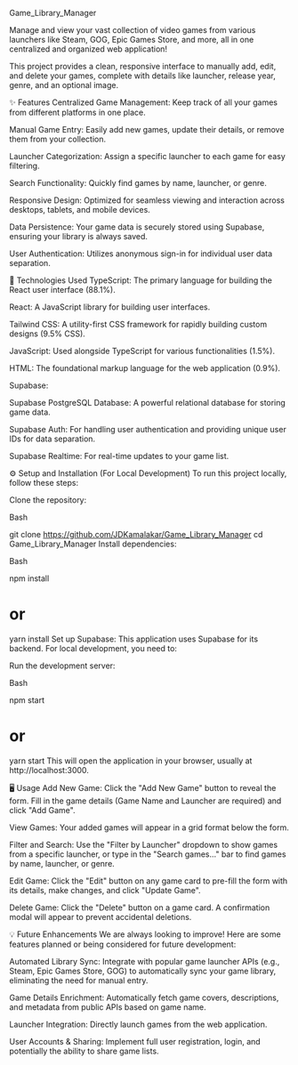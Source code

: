 Game_Library_Manager

Manage and view your vast collection of video games from various launchers like Steam, GOG, Epic Games Store, and more, all in one centralized and organized web application!

This project provides a clean, responsive interface to manually add, edit, and delete your games, complete with details like launcher, release year, genre, and an optional image.

✨ Features
Centralized Game Management: Keep track of all your games from different platforms in one place.

Manual Game Entry: Easily add new games, update their details, or remove them from your collection.

Launcher Categorization: Assign a specific launcher to each game for easy filtering.

Search Functionality: Quickly find games by name, launcher, or genre.

Responsive Design: Optimized for seamless viewing and interaction across desktops, tablets, and mobile devices.

Data Persistence: Your game data is securely stored using Supabase, ensuring your library is always saved.

User Authentication: Utilizes anonymous sign-in for individual user data separation.

🚀 Technologies Used
TypeScript: The primary language for building the React user interface (88.1%).

React: A JavaScript library for building user interfaces.

Tailwind CSS: A utility-first CSS framework for rapidly building custom designs (9.5% CSS).

JavaScript: Used alongside TypeScript for various functionalities (1.5%).

HTML: The foundational markup language for the web application (0.9%).

Supabase:

Supabase PostgreSQL Database: A powerful relational database for storing game data.

Supabase Auth: For handling user authentication and providing unique user IDs for data separation.

Supabase Realtime: For real-time updates to your game list.

⚙️ Setup and Installation (For Local Development)
To run this project locally, follow these steps:

Clone the repository:

Bash

git clone https://github.com/JDKamalakar/Game_Library_Manager
cd Game_Library_Manager
Install dependencies:

Bash

npm install
# or
yarn install
Set up Supabase:
This application uses Supabase for its backend. For local development, you need to:

Run the development server:

Bash

npm start
# or
yarn start
This will open the application in your browser, usually at http://localhost:3000.

🖥️ Usage
Add New Game: Click the "Add New Game" button to reveal the form. Fill in the game details (Game Name and Launcher are required) and click "Add Game".

View Games: Your added games will appear in a grid format below the form.

Filter and Search: Use the "Filter by Launcher" dropdown to show games from a specific launcher, or type in the "Search games..." bar to find games by name, launcher, or genre.

Edit Game: Click the "Edit" button on any game card to pre-fill the form with its details, make changes, and click "Update Game".

Delete Game: Click the "Delete" button on a game card. A confirmation modal will appear to prevent accidental deletions.

💡 Future Enhancements
We are always looking to improve! Here are some features planned or being considered for future development:

Automated Library Sync: Integrate with popular game launcher APIs (e.g., Steam, Epic Games Store, GOG) to automatically sync your game library, eliminating the need for manual entry.

Game Details Enrichment: Automatically fetch game covers, descriptions, and metadata from public APIs based on game name.

Launcher Integration: Directly launch games from the web application.

User Accounts & Sharing: Implement full user registration, login, and potentially the ability to share game lists.
